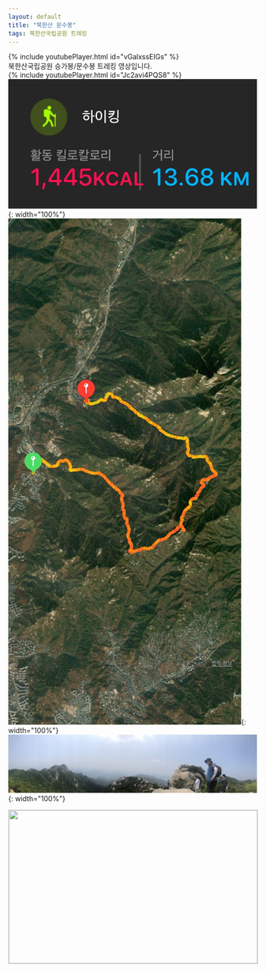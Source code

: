 ```yaml
---
layout: default
title: "북한산 문수봉"
tags: 북한산국립공원 트레킹
---
```


{% include youtubePlayer.html id="vGalxssEIGs" %}
<br/>
북한산국립공원 승가봉/문수봉 트레킹 영상입니다.<br/>
{% include youtubePlayer.html id="Jc2avi4PQS8" %}<br/> 
![산행정보](/images/2022-05-21-북한산-문수봉-등산/20220521_1.jpg){: width="100%"}<br/>
![산행루트](/images/2022-05-21-북한산-문수봉-등산/20220521_2.jpg){: width="100%"}<br/>
![산행사진](/images/2022-05-21-북한산-문수봉-등산/20220521_3.jpg){: width="100%"}<br/>

<a href="http://kko.to/9S8FiDoxz" target="_blank"><img width="504" height="310" src="https://map2.daum.net/map/mapservice?FORMAT=PNG&SCALE=10&MX=490930&MY=1151082&S=0&IW=504&IH=310&LANG=0&COORDSTM=WCONGNAMUL&logo=kakao_logo" style="border:1px solid #ccc"></a>
